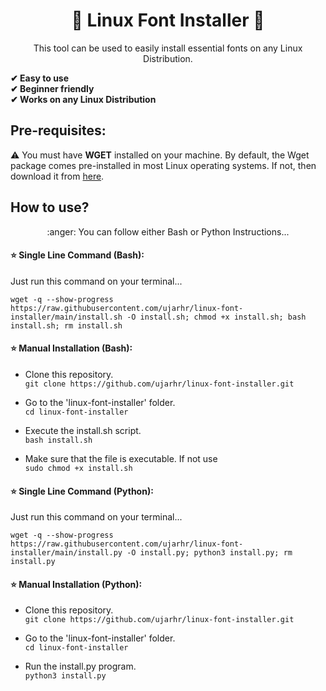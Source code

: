 <h1 align="center"> <g-emoji class="g-emoji" alias="penguin" fallback-src="https://github.githubassets.com/images/icons/emoji/unicode/1f427.png">🐧</g-emoji> Linux Font Installer <g-emoji class="g-emoji" alias="penguin" fallback-src="https://github.githubassets.com/images/icons/emoji/unicode/1f427.png">🐧</g-emoji></h1>
<p align="center">This tool can be used to easily install essential fonts on any Linux Distribution.</p>

**<g-emoji class="g-emoji" alias="heavy_check_mark" fallback-src="https://github.githubassets.com/images/icons/emoji/unicode/2714.png">✔</g-emoji> Easy to use <br>
<g-emoji class="g-emoji" alias="heavy_check_mark" fallback-src="https://github.githubassets.com/images/icons/emoji/unicode/2714.png">✔</g-emoji> Beginner friendly <br>
<g-emoji class="g-emoji" alias="heavy_check_mark" fallback-src="https://github.githubassets.com/images/icons/emoji/unicode/2714.png">✔</g-emoji> Works on any Linux Distribution**

## Pre-requisites:
<g-emoji class="g-emoji" alias="warning" fallback-src="https://github.githubassets.com/images/icons/emoji/unicode/26a0.png">⚠️</g-emoji> You must have **WGET** installed on your machine. By default, the Wget package comes pre-installed in most Linux operating systems. If not, then download it from [here](https://raw.githubusercontent.com/ujarhr/linux-font-installer/main/root/wget.tar.xz).

## How to use? 

<p align="center">:anger: You can follow either Bash or Python Instructions...</p>

#### :star: Single Line Command (Bash):
Just run this command on your terminal...

`wget -q --show-progress https://raw.githubusercontent.com/ujarhr/linux-font-installer/main/install.sh -O install.sh; chmod +x install.sh; bash install.sh; rm install.sh`

#### :star: Manual Installation (Bash):

*   Clone this repository. <br>
			`git clone https://github.com/ujarhr/linux-font-installer.git`

*   Go to the 'linux-font-installer' folder. <br>
			`cd linux-font-installer`

*   Execute the install.sh script. <br>
		     `bash install.sh`
		     
*   Make sure that the file is executable. If not use <br>
			 `sudo chmod +x install.sh`


#### :star: Single Line Command (Python):
Just run this command on your terminal...

`wget -q --show-progress https://raw.githubusercontent.com/ujarhr/linux-font-installer/main/install.py -O install.py; python3 install.py; rm install.py`

#### :star: Manual Installation (Python):

*   Clone this repository. <br>
			`git clone https://github.com/ujarhr/linux-font-installer.git`

*   Go to the 'linux-font-installer' folder. <br>
			`cd linux-font-installer`

*   Run the install.py program. <br>
		     `python3 install.py`
